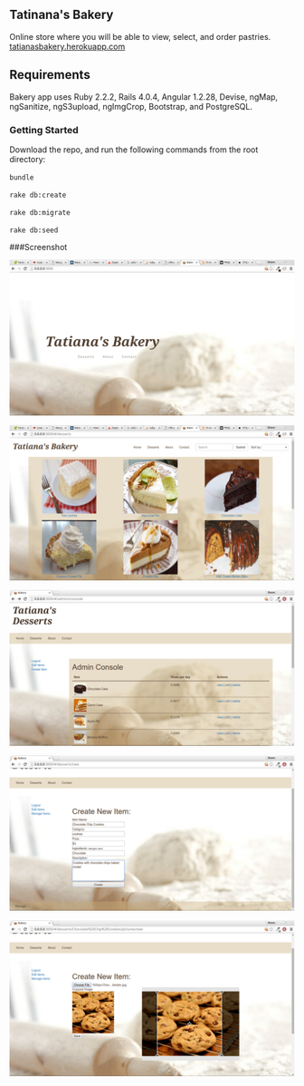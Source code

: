 ## Tatinana's Bakery

Online store where you will be able to view, select, and order pastries. [tatianasbakery.herokuapp.com](http://tatianasbakery.herokuapp.com)

## Requirements

Bakery app uses Ruby 2.2.2, Rails 4.0.4, Angular 1.2.28, Devise, ngMap, ngSanitize, ngS3upload, ngImgCrop, Bootstrap, and PostgreSQL.

### Getting Started

Download the repo, and run the following commands from the root directory:

`bundle`

`rake db:create`

`rake db:migrate`

`rake db:seed`

###Screenshot

![landing page](https://raw.githubusercontent.com/Carpk/bakery/master/app/assets/images/landing_page.png)

![Dessert index page](https://raw.githubusercontent.com/Carpk/bakery/master/app/assets/images/dessert_index.png)

![Admin console page](https://raw.githubusercontent.com/Carpk/bakery/master/app/assets/images/admin_console.png)

![Create a dessert](https://raw.githubusercontent.com/Carpk/bakery/master/app/assets/images/create_dessert.png)

![Cropping an image](https://raw.githubusercontent.com/Carpk/bakery/master/app/assets/images/crop_image.png)
